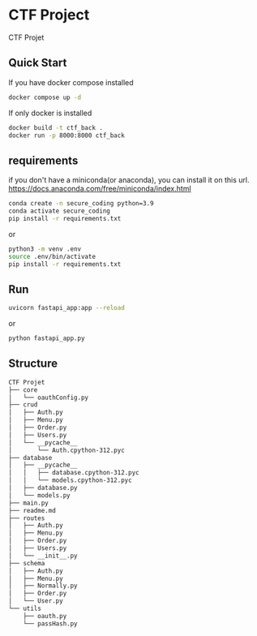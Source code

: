 # CTF Project

CTF Projet


## Quick Start
If you have docker compose installed
```sh
docker compose up -d
```

If only docker is installed
```sh
docker build -t ctf_back .
docker run -p 8000:8000 ctf_back
```

## requirements

if you don't have a miniconda(or anaconda), you can install it on this url.
https://docs.anaconda.com/free/miniconda/index.html

```sh
conda create -n secure_coding python=3.9
conda activate secure_coding
pip install -r requirements.txt
```

or

```sh
python3 -m venv .env
source .env/bin/activate
pip install -r requirements.txt
```

## Run


```sh
uvicorn fastapi_app:app --reload
```

or 

```sh
python fastapi_app.py
```


## Structure
```sh
CTF Projet
├── core
│   └── oauthConfig.py
├── crud
│   ├── Auth.py
│   ├── Menu.py
│   ├── Order.py
│   ├── Users.py
│   └── __pycache__
│       └── Auth.cpython-312.pyc
├── database
│   ├── __pycache__
│   │   ├── database.cpython-312.pyc
│   │   └── models.cpython-312.pyc
│   ├── database.py
│   └── models.py
├── main.py
├── readme.md
├── routes
│   ├── Auth.py
│   ├── Menu.py
│   ├── Order.py
│   ├── Users.py
│   └── __init__.py
├── schema
│   ├── Auth.py
│   ├── Menu.py
│   ├── Normally.py
│   ├── Order.py
│   └── User.py
└── utils
    ├── oauth.py
    └── passHash.py
```